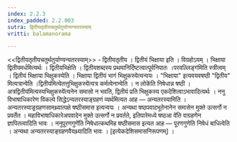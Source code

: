 ```yaml
---
index: 2.2.3
index_padded: 2.2.003
sutra: द्वितीयतृतीयचतुर्थतुर्याण्यन्यतरस्याम्‌
vritti: balamanorama

---
```

<<द्वितीयतृतीयचतुर्थतुर्याण्यन्यतरस्याम्>> - द्वितीयतृतीय । द्वितीयं भिक्षाया इति । विग्रहोऽयम् । भिक्षाया द्वितीयमर्धमित्यर्थः । द्वितीयभिक्षेति । द्वितीयशब्दस्य प्रथमानिर्दिष्टत्वात्पूर्वनिपातः ।परवल्लिङ्ग॑मिति स्त्रीत्वम् । द्वितीयं भिक्षाया भिक्षुकस्येति । भिक्षाया द्वितीयं भागं भिक्षुकस्येत्यन्वयः । "भिक्षाया" इत्यवयवषष्ठी "द्वितीय" मित्यत्रान्वेति ।द्वितीय॑मित्येतत्तुभिक्षुकस्ये॑त्यत्र कर्मत्वेनान्वेति । न लोके॑ति निषेधान्न षष्ठी । अत्रद्वितीय॑मित्यस्यभिक्षुकस्ये॑त्यनेन समासो न भवति, द्वितीयं प्रति भिक्षुकस्य एकदेशित्वाऽभावादित्यर्थः । ननु विभाषाधिकारेण विकल्पे सिद्धेऽन्यतरस्याङ्ग्रहणं व्यर्थमित्यत आह — अन्यतरस्यामिति । अन्यतरस्याङ्रग्रहणसामथ्र्यात्पक्षे षष्ठीसमास इत्यन्वयः । अन्यथा षष्ठपवादभूतेनानेन समासेन मुक्ते उत्सर्गो न प्रवर्तेत । महाविभाषाधिकारेअपवादेन मुक्ते उत्सर्गो न प्रवर्तते, इतिपारेमध्ये षष्ठआ वे॑ति वाग्रहणेन ज्ञापितत्वादिति भावः । ननुपूरणगुणे॑ति निषेधात्कथमिह षष्ठीसमास इत्यत आह — पूरणगुणेति निषेधं बाधित्वेति । अन्यथा अन्यतरस्याङ्ग्रहणवैयथ्र्यादिति भावः । [इत्येकदेशिसमासनिरूपणम्] । 